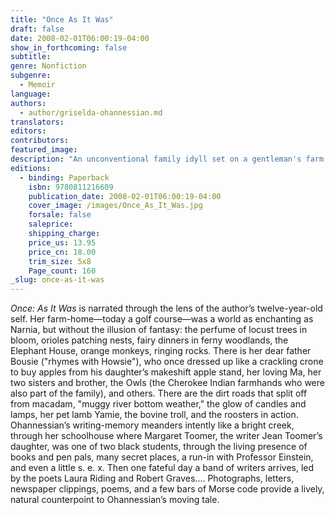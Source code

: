 ```yaml
---
title: "Once As It Was"
draft: false
date: 2008-02-01T06:00:19-04:00
show_in_forthcoming: false
subtitle:
genre: Nonfiction
subgenre:
  - Memoir
language:
authors:
  - author/griselda-ohannessian.md
translators:
editors:
contributors:
featured_image:
description: "An unconventional family idyll set on a gentleman's farm in Pennsylvania in the 1930s, Once: As It Was is a vibrant pastoral memoir that mixes unsentimentality with childhood innocence in a moving story that builds to a spine-tingling confrontation. "
editions:
  - binding: Paperback
    isbn: 9780811216609
    publication_date: 2008-02-01T06:00:19-04:00
    cover_image: /images/Once_As_It_Was.jpg
    forsale: false
    saleprice:
    shipping_charge:
    price_us: 13.95
    price_cn: 18.00
    trim_size: 5x8
    Page_count: 160
_slug: once-as-it-was
---
```


_Once: As It Was_ is narrated through the lens of the author’s twelve-year-old self. Her farm-home—today a golf course—was a world as enchanting as Narnia, but without the illusion of fantasy: the perfume of locust trees in bloom, orioles patching nests, fairy dinners in ferny woodlands, the Elephant House, orange monkeys, ringing rocks. There is her dear father Bousie ("rhymes with Howsie"), who once dressed up like a crackling crone to buy apples from his daughter’s makeshift apple stand, her loving Ma, her two sisters and brother, the Owls (the Cherokee Indian farmhands who were also part of the family), and others. There are the dirt roads that split off from macadam, "muggy river bottom weather," the glow of candles and lamps, her pet lamb Yamie, the bovine troll, and the roosters in action. Ohannessian’s writing-memory meanders intently like a bright creek, through her schoolhouse where Margaret Toomer, the writer Jean Toomer’s daughter, was one of two black students, through the living presence of books and pen pals, many secret places, a run-in with Professor Einstein, and even a little s. e. x. Then one fateful day a band of writers arrives, led by the poets Laura Riding and Robert Graves.... Photographs, letters, newspaper clippings, poems, and a few bars of Morse code provide a lively, natural counterpoint to Ohannessian’s moving tale.


